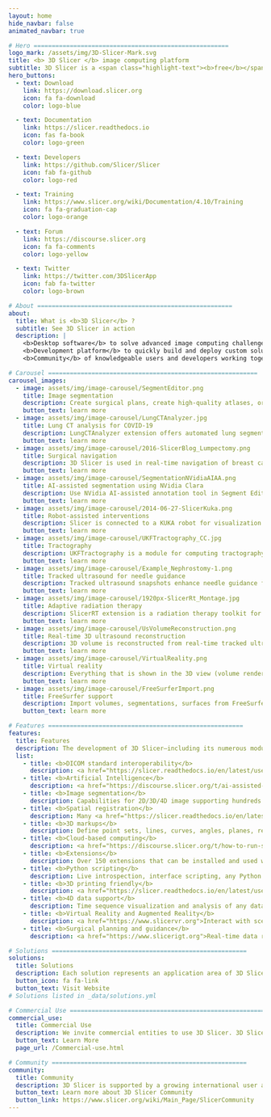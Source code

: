```yaml
---
layout: home
hide_navbar: false
animated_navbar: true

# Hero ======================================================
logo_mark: /assets/img/3D-Slicer-Mark.svg
title: <b> 3D Slicer </b> image computing platform
subtitle: 3D Slicer is a <span class="highlight-text"><b>free</b></span>, <span class="highlight-text"><b>open source</b></span> and <span class="highlight-text"><b>multi-platform</b></span> software package widely used for medical, biomedical, and related imaging research.
hero_buttons:
  - text: Download
    link: https://download.slicer.org
    icon: fa fa-download
    color: logo-blue

  - text: Documentation
    link: https://slicer.readthedocs.io
    icon: fas fa-book
    color: logo-green

  - text: Developers
    link: https://github.com/Slicer/Slicer
    icon: fab fa-github
    color: logo-red

  - text: Training
    link: https://www.slicer.org/wiki/Documentation/4.10/Training
    icon: fa fa-graduation-cap
    color: logo-orange

  - text: Forum
    link: https://discourse.slicer.org
    icon: fa fa-comments
    color: logo-yellow

  - text: Twitter
    link: https://twitter.com/3DSlicerApp
    icon: fab fa-twitter
    color: logo-brown

# About ======================================================
about:
  title: What is <b>3D Slicer</b> ?
  subtitle: See 3D Slicer in action
  description: |
    <b>Desktop software</b> to solve advanced image computing challenges with a focus on clinical and biomedical applications.<br>
    <b>Development platform</b> to quickly build and deploy custom solutions for research and commercial products, using free, open source software.<br>
    <b>Community</b> of knowledgeable users and developers working together to improve medical computing.

# Carousel ==========================================================
carousel_images:
  - image: assets/img/image-carousel/SegmentEditor.png
    title: Image segmentation
    description: Create surgical plans, create high-quality atlases, or training data sets for deep learning using the Segment Editor module. <a href="https://slicer.readthedocs.io/en/latest/user_guide/image_segmentation.html"> learn more > </a>
    button_text: learn more
  - image: assets/img/image-carousel/LungCTAnalyzer.jpg
    title: Lung CT analysis for COVID-19
    description: LungCTAnalyzer extension offers automated lung segmentation and quantative analysis for COVID-19 cases.<a href="https://youtu.be/fpLxm7uAvZQ"> video > </a> <a href="https://discourse.slicer.org/t/15006"> learn more > </a>
    button_text: learn more
  - image: assets/img/image-carousel/2016-SlicerBlog_Lumpectomy.png
    title: Surgical navigation
    description: 3D Slicer is used in real-time navigation of breast cancer surgery. <a href="https://youtu.be/90l0T1ADe_Y">video > </a> <a href="http://perk.cs.queensu.ca/sites/perkd7.cs.queensu.ca/files/Ungi2015b.pdf"> journal article > </a> <a href="http://www.slicerigt.org/wp/breast-cancer-surgery/"> learn more > </a>
    button_text: learn more
  - image: assets/img/image-carousel/SegmentationNVidiaAIAA.png
    title: AI-assisted segmentation using NVidia Clara
    description: Use NVidia AI-assisted annotation tool in Segment Editor to automatically segment anatomical structures using pre-trained models. <a href="https://youtu.be/ucnvE16pkmI?t=23"> video > </a> <a href="https://discourse.slicer.org/t/ai-assisted-segmentation-extension/9536"> learn more > </a>
    button_text: learn more
  - image: assets/img/image-carousel/2014-06-27-SlicerKuka.png
    title: Robot-assisted interventions
    description: Slicer is connected to a KUKA robot for visualization of 3D models of the robot, the anatomy, and the workspace. Demo at CARS 2014 in Fukuoka, Japan.The system is originally developed at NA-MIC Summer Project Week. <a href="https://www.na-mic.org/wiki/2013_Summer_Project_Week:kukarobot"> learn more > </a>
    button_text: learn more
  - image: assets/img/image-carousel/UKFTractography_CC.jpg
    title: Tractography
    description: UKFTractography is a module for computing tractography of DWI images using an unscented Kalman filter. Because of its 2-tensor algorithm, it is able to model fiber crossings and capture many more fibers than a single tensor algorithm. <a href="https://www.slicer.org/wiki/Documentation/Nightly/Modules/UKFTractography"> learn more > </a>
    button_text: learn more
  - image: assets/img/image-carousel/Example_Nephrostomy-1.png
    title: Tracked ultrasound for needle guidance
    description: Tracked ultrasound snapshots enhance needle guidance for percutaneous renal access. <a href="https://youtu.be/BZ2OsMOnXlk"> video > </a> <a href="http://www.slicerigt.org/wp/tracked-ultrasound-snapshots-enhance-needle-guidance-for-percutaneous-renal-access/"> learn more > </a>
    button_text: learn more
  - image: assets/img/image-carousel/1920px-SlicerRt_Montage.jpg
    title: Adaptive radiation therapy
    description: SlicerRT extension is a radiation therapy toolkit for 3D Slicer, containing DICOM RT import/export, visualization, and analysis. <a href="http://slicerrt.github.io/"> learn more > </a>
    button_text: learn more
  - image: assets/img/image-carousel/UsVolumeReconstruction.png
    title: Real-time 3D ultrasound reconstruction
    description: 3D volume is reconstructed from real-time tracked ultrasound using SlicerIGT and SlicerIGSIO extensions <a href="https://youtu.be/2vXeJxYFou4?t=131"> video > </a> <a href="https://www.slicerigt.org"> learn more > </a>
    button_text: learn more
  - image: assets/img/image-carousel/VirtualReality.png
    title: Virtual reality
    description: Everything that is shown in the 3D view (volume rendering, real-time surgical navigation, tractography, etc.) can be displayed and interacted with in virtual reality using SlicerVR extension. <a href="https://youtu.be/F_UBoE4FaoY"> video > </a> <a href="https://www.slicervr.org"> learn more > </a>
    button_text: learn more
  - image: assets/img/image-carousel/FreeSurferImport.png
    title: FreeSurfer support
    description: Import volumes, segmentations, surfaces from FreeSurfer then edit and analyze them. <a href="https://youtu.be/v0rGbno4h2M?t=27"> video > </a> <a href="https://discourse.slicer.org/t/12751"> learn more > </a>
    button_text: learn more

# Features ======================================================
features:
  title: Features
  description: The development of 3D Slicer—including its numerous modules, extensions, datasets, pull requests, patches, issues reports, suggestions—is made possible by users, developers, contributors and commercial partners around the world. The National Institutes of Health(NIH) of the USA has been a major contributor through a variety of competitive grants and contracts. See more information about funding sources <a href="https://slicer.readthedocs.io/en/latest/user_guide/about.html#funding-sources">here</a>.
  list:
    - title: <b>DICOM standard interoperability</b>
      description: <a href="https://slicer.readthedocs.io/en/latest/user_guide/modules/dicom.html">DICOM import and export, DICOMweb and classic DIMSE networking.</a> Support of a wide range of DICOM information objects, such as 2D, 3D, 4D images, segmentation objects, registration objects, structured reports, parametric maps, RT structure sets, RT plans, RT images, RT dose maps.
    - title: <b>Artificial Intelligence</b>
      description: <a href="https://discourse.slicer.org/t/ai-assisted-segmentation-extension/9536">NVidia Clara AI-based automatic segmentation</a>, <a href="https://slicer.readthedocs.io/en/latest/user_guide/image_segmentation.html">segmentation tools</a> for ground truth training data generation, <a href="https://www.slicer.org/wiki/Documentation/Nightly/Modules/DeepInfer">DeepInfer extension</a> for Deep Learning, Tensorflow and MONAI compatibility.
    - title: <b>Image segmentation</b>
      description: Capabilities for 2D/3D/4D image supporting hundreds of segments per image using <a href="https://slicer.readthedocs.io/en/latest/user_guide/image_segmentation.html">Segment Editor</a>.
    - title: <b>Spatial registration</b>
      description: Many <a href="https://slicer.readthedocs.io/en/latest/user_guide/registration.html">tools for manual and automatic registration</a> for images, image sequences, and models.
    - title: <b>3D markups</b>
      description: Define point sets, lines, curves, angles, planes, region of interests and use them for measurements or as inputs in various software modules using <a href="https://slicer.readthedocs.io/en/latest/user_guide/modules/markups.html">Markups module</a>.
    - title: <b>Cloud-based computing</b>
      description: <a href="https://discourse.slicer.org/t/how-to-run-slicer-on-the-cloud-and-access-in-a-web-browser/16401">3D Slicer in web browser</a>, <a href="https://github.com/Slicer/SlicerDocker">Docker container</a>, or <a href="https://discourse.slicer.org/t/run-slicer-in-your-web-browser-as-a-jupyter-notebook-or-as-a-full-application/11569">Jupyter notebook kernel</a>. <b><a href="https://mybinder.org/v2/gh/Slicer/SlicerNotebooks/master?filepath=SlicerWeb.ipynb">Click here to run Slicer in your web browser now</a></b> (using free Binder service, may take 1-2 minutes to start).
    - title: <b>Extensions</b>
      description: Over 150 extensions that can be installed and used with the application using the <a href="https://slicer.readthedocs.io/en/latest/user_guide/extensions_manager.html">3D Slicer App Store</a>.
    - title: <b>Python scripting</b>
      description: Live introspection, interface scripting, any Python 3 packages can be installed. <a href="https://www.slicer.org/wiki/Documentation/Nightly/Training#PerkLab.27s_Slicer_bootcamp_training_materials">Tutorials.</a>
    - title: <b>3D printing friendly</b>
      description: <a href="https://slicer.readthedocs.io/en/latest/user_guide/modules/segmentations.html#export-segmentation-to-model-surface-mesh-file">3D-printable mesh export</a>, <a href="https://github.com/SlicerFab/SlicerFab">voxel printing support</a>.
    - title: <b>4D data support</b>
      description: Time sequence visualization and analysis of any data types (volumes, models, segmentations, markups, etc.).
    - title: <b>Virtual Reality and Augmented Reality</b>
      description: <a href="https://www.slicervr.org">Interact with scenes in HTC, Oculus, Windows Mixed Reality systems</a>. Export data to HoloLens.
    - title: <b>Surgical planning and guidance</b>
      description: <a href="https://www.slicerigt.org">Real-time data recording, analysis and replay from surgical navigation systems, ultrasound scanners cameras and trackers, OpenIGTLink connection with trackers, scanners</a>.

# Solutions ======================================================
solutions:
  title: Solutions
  description: Each solution represents an application area of 3D Slicer, which may include collection of extensions, tutorials, forum sub-communities, and even custom software distributions tailored to the needs of a specific community. Custom distributions can provide self-contained, end-to-end implementation of specific workflows with simplified user interface.
  button_icon: fa fa-link
  button_text: Visit Website
# Solutions listed in _data/solutions.yml

# Commercial Use ======================================================
commercial_use:
  title: Commercial Use
  description: We invite commercial entities to use 3D Slicer. 3D Slicer is a Free Open Source Software distributed under a BSD style license.<br> The license does not impose restrictions on the use of the software. For details, please see the <a href="https://www.slicer.org/wiki/License">3D Slicer Software License Agreement</a>.<br> Learn more about our commercial partners and 3D Slicer based products and product prototypes.
  button_text: Learn More
  page_url: /Commercial-use.html

# Community ======================================================
community:
  title: Community
  description: 3D Slicer is supported by a growing international user and developer community. <br> Visit the <a href="https://discourse.slicer.org">3D Slicer Forum</a> to connect with community members.<br> To acknowledge 3D Slicer as a platform, please see <a href="https://www.slicer.org/wiki/CitingSlicer">Citing Slicer</a>.
  button_text: Learn more about 3D Slicer Community
  button_link: https://www.slicer.org/wiki/Main_Page/SlicerCommunity
---
```

